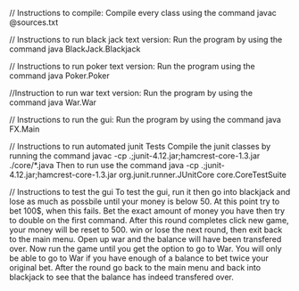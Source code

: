 // Instructions to compile: 
Compile every class using the command javac @sources.txt




// Instructions to run black jack text version: 
Run the program by using the command java BlackJack.Blackjack

// Instructions to run poker text version: 
Run the program using the command java Poker.Poker

//Instruction to run war text version: 
Run the program by using the command java War.War

// Instructions to run the gui: 
Run the program by using the command java FX.Main

// Instructions to run automated junit Tests
Compile the junit classes by running the command
javac -cp .;junit-4.12.jar;hamcrest-core-1.3.jar  ./core/*.java
Then to run use the command
java -cp .;junit-4.12.jar;hamcrest-core-1.3.jar org.junit.runner.JUnitCore core.CoreTestSuite

// Instructions to test the gui
To test the gui, run it then go into blackjack and lose as much as possbile until
your money is below 50. At this point try to bet 100$, when this fails. Bet the 
exact amount of money you have then try to double on the first command. After this round
completes click new game, your money will be reset to 500. win or lose the next round,
then exit back to the main menu. Open up war and the balance will have been transfered over.
Now run the game until you get the option to go to War. You will only be able to 
go to War if you have enough of a balance to bet twice your original bet. After the round
go back to the main menu and back into blackjack to see that the balance has 
indeed transfered over.

